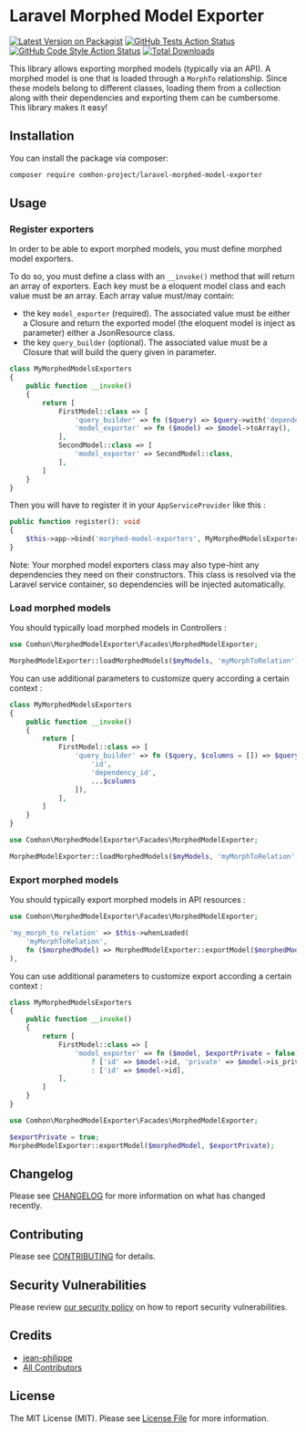 # Laravel Morphed Model Exporter

[![Latest Version on Packagist](https://img.shields.io/packagist/v/comhon-project/laravel-morphed-model-exporter.svg?style=flat-square)](https://packagist.org/packages/comhon-project/laravel-morphed-model-exporter)
[![GitHub Tests Action Status](https://img.shields.io/github/actions/workflow/status/comhon-project/laravel-morphed-model-exporter/run-tests.yml?branch=main&label=tests&style=flat-square)](https://github.com/comhon-project/laravel-morphed-model-exporter/actions?query=workflow%3Arun-tests+branch%3Amain)
[![GitHub Code Style Action Status](https://img.shields.io/github/actions/workflow/status/comhon-project/laravel-morphed-model-exporter/fix-php-code-style-issues.yml?branch=main&label=code%20style&style=flat-square)](https://github.com/comhon-project/laravel-morphed-model-exporter/actions?query=workflow%3A"Fix+PHP+code+style+issues"+branch%3Amain)
[![Total Downloads](https://img.shields.io/packagist/dt/comhon-project/laravel-morphed-model-exporter.svg?style=flat-square)](https://packagist.org/packages/comhon-project/laravel-morphed-model-exporter)

This library allows exporting morphed models (typically via an API). A morphed model is one that is loaded through a `MorphTo` relationship. Since these models belong to different classes, loading them from a collection along with their dependencies and exporting them can be cumbersome. This library makes it easy!

## Installation

You can install the package via composer:

```bash
composer require comhon-project/laravel-morphed-model-exporter
```

## Usage

### Register exporters

In order to be able to export morphed models, you must define morphed model exporters.

To do so, you must define a class with an `__invoke()` method that will return an array of exporters. Each key must be a eloquent model class and each value must be an array. Each array value must/may contain:

-   the key `model_exporter` (required). The associated value must be either a Closure and return the exported model (the eloquent model is inject as parameter) either a JsonResource class.
-   the key `query_builder` (optional). The associated value must be a Closure that will build the query given in parameter.

```php
class MyMorphedModelsExporters
{
    public function __invoke()
    {
        return [
            FirstModel::class => [
                'query_builder' => fn ($query) => $query->with('dependency')->select('id', 'dependency_id'),
                'model_exporter' => fn ($model) => $model->toArray(),
            ],
            SecondModel::class => [
                'model_exporter' => SecondModel::class,
            ],
        ]
    }
}
```

Then you will have to register it in your `AppServiceProvider` like this :

```php
public function register(): void
{
    $this->app->bind('morphed-model-exporters', MyMorphedModelsExporters::class);
}
```

Note: Your morphed model exporters class may also type-hint any dependencies they need on their constructors. This class is resolved via the Laravel service container, so dependencies will be injected automatically.

### Load morphed models

You should typically load morphed models in Controllers :

```php
use Comhon\MorphedModelExporter\Facades\MorphedModelExporter;

MorphedModelExporter::loadMorphedModels($myModels, 'myMorphToRelation');
```

You can use additional parameters to customize query according a certain context :

```php
class MyMorphedModelsExporters
{
    public function __invoke()
    {
        return [
            FirstModel::class => [
                'query_builder' => fn ($query, $columns = []) => $query->select([
                    'id',
                    'dependency_id',
                    ...$columns
                ]),
            ],
        ]
    }
}
```

```php
use Comhon\MorphedModelExporter\Facades\MorphedModelExporter;

MorphedModelExporter::loadMorphedModels($myModels, 'myMorphToRelation', ['my_column']);
```

### Export morphed models

You should typically export morphed models in API resources :

```php
use Comhon\MorphedModelExporter\Facades\MorphedModelExporter;

'my_morph_to_relation' => $this->whenLoaded(
    'myMorphToRelation',
    fn ($morphedModel) => MorphedModelExporter::exportModel($morphedModel)
),
```

You can use additional parameters to customize export according a certain context :

```php
class MyMorphedModelsExporters
{
    public function __invoke()
    {
        return [
            FirstModel::class => [
                'model_exporter' => fn ($model, $exportPrivate = false) => $exportPrivate
                    ? ['id' => $model->id, 'private' => $model->is_private]
                    : ['id' => $model->id],
            ],
        ]
    }
}
```

```php
use Comhon\MorphedModelExporter\Facades\MorphedModelExporter;

$exportPrivate = true;
MorphedModelExporter::exportModel($morphedModel, $exportPrivate);
```

## Changelog

Please see [CHANGELOG](CHANGELOG.md) for more information on what has changed recently.

## Contributing

Please see [CONTRIBUTING](CONTRIBUTING.md) for details.

## Security Vulnerabilities

Please review [our security policy](../../security/policy) on how to report security vulnerabilities.

## Credits

-   [jean-philippe](https://github.com/comhon-project)
-   [All Contributors](../../contributors)

## License

The MIT License (MIT). Please see [License File](LICENSE.md) for more information.

